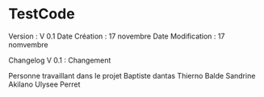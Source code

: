 # TestCode
Version : V 0.1
Date Création : 17 novembre
Date Modification : 17 nomvembre


Changelog
V 0.1 : Changement


Personne  travaillant dans le projet
Baptiste dantas
Thierno Balde
Sandrine Akilano
Ulysee Perret
